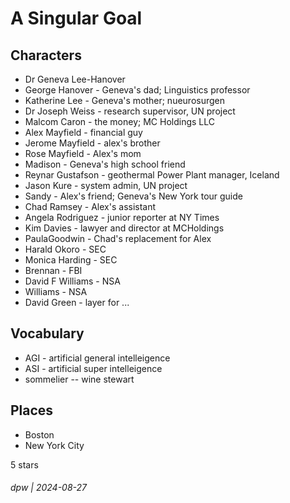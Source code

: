 # A Singular Goal

## Characters

* Dr Geneva Lee-Hanover
* George Hanover - Geneva's dad; Linguistics professor
* Katherine Lee - Geneva's mother; nueurosurgen
* Dr Joseph Weiss - research supervisor, UN project
* Malcom Caron - the money; MC Holdings LLC
* Alex Mayfield - financial guy
* Jerome Mayfield - alex's brother
* Rose Mayfield - Alex's mom
* Madison - Geneva's high school friend
* Reynar Gustafson - geothermal Power Plant manager, Iceland
* Jason Kure - system admin, UN project
* Sandy - Alex's friend; Geneva's New York tour guide
* Chad Ramsey - Alex's assistant
* Angela Rodriguez - junior reporter at NY Times
* Kim Davies - lawyer and director at MCHoldings
* PaulaGoodwin - Chad's replacement for Alex
* Harald Okoro - SEC
* Monica Harding - SEC 
* Brennan - FBI
* David F Williams - NSA
* Williams - NSA
* David Green - layer for ...

## Vocabulary

* AGI - artificial general intelleigence
* ASI - artificial super intelleigence
* sommelier -- wine stewart

## Places

* Boston
* New York City

5 stars

###### dpw | 2024-08-27
